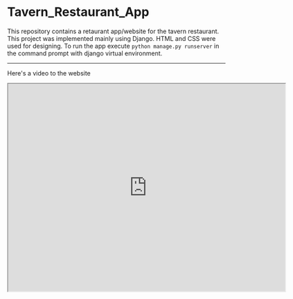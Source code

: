 # Tavern_Restaurant_App
This repository contains a retaurant app/website for the tavern restaurant. This project was implemented mainly using Django. HTML and CSS were used for designing. To run the app execute `python manage.py runserver` in the command prompt with django virtual environment.

***

Here's a video to the website
<iframe src="https://drive.google.com/file/d/1uwlU5JvrToMsN4TBP-RkT4D_4jzcOLy5/preview" width="640" height="480" allow="autoplay"></iframe>
